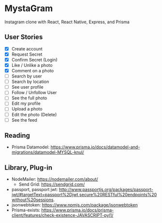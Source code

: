 # MystaGram

Instagram clone with React, React Native, Express, and Prisma

## User Stories

- [x] Create account
- [x] Request Secret
- [x] Confirm Secret (Login)
- [x] Like / Unlike a photo
- [x] Comment on a photo
- [ ] Search by user
- [ ] Search by location
- [ ] See user profile
- [ ] Follow / Unfollow User
- [ ] See the full photo
- [ ] Edit my profile
- [ ] Upload a photo
- [ ] Edit the photo (Delete)
- [ ] See the feed

## Reading

- Prisma Datamodel: https://www.prisma.io/docs/datamodel-and-migrations/datamodel-MYSQL-knul/

## Library, Plug-in

- NodeMailer: https://nodemailer.com/about/
  - Send Grid: https://sendgrid.com/
- passport, passport jwt: http://www.passportjs.org/packages/passport-jwt/#targetText=passport%2Djwt,secure%20RESTful%20endpoints%20without%20sessions.
- jsonwebtoken: https://www.npmjs.com/package/jsonwebtoken
- Prisma-exists: https://www.prisma.io/docs/prisma-client/features/check-existence-JAVASCRIPT-pyl1/
